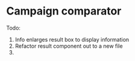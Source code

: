 # Campaign comparator

Todo:
1. Info enlarges result box to display information
2. Refactor result component out to a new file
3. 
